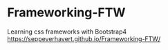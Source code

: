# Frameworking-FTW
Learning css frameworks with Bootstrap4
https://seppeverhavert.github.io/Frameworking-FTW/
